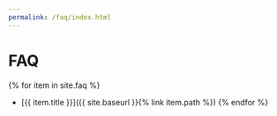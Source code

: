 ```yaml
---
permalink: /faq/index.html
---
```


# FAQ

{% for item in site.faq %}
* [{{ item.title }}]({{ site.baseurl }}{% link item.path %})
{% endfor %}